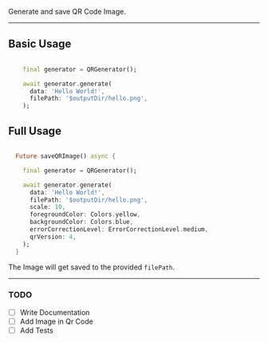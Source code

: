 Generate and save QR Code Image.

---

## Basic Usage

```dart

    final generator = QRGenerator();

    await generator.generate(
      data: 'Hello World!',
      filePath: '$outputDir/hello.png',
    );

```

## Full Usage

```dart

  Future saveQRImage() async {

    final generator = QRGenerator();

    await generator.generate(
      data: 'Hello World!',
      filePath: '$outputDir/hello.png',
      scale: 10,
      foregroundColor: Colors.yellow,
      backgroundColor: Colors.blue,
      errorCorrectionLevel: ErrorCorrectionLevel.medium,
      qrVersion: 4,
    );
  }

```

The Image will get saved to the provided `filePath`.

---

### TODO

- [ ] Write Documentation
- [ ] Add Image in Qr Code
- [ ] Add Tests

